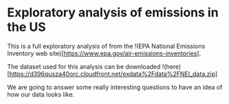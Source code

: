 # Exploratory analysis of emissions in the US
This is a full exploratory analysis of from the !(EPA National Emissions Inventory web site)[https://www.epa.gov/air-emissions-inventories].

The dataset used for this analysis can be downloaded !(here)[https://d396qusza40orc.cloudfront.net/exdata%2Fdata%2FNEI_data.zip]

We are going to answer some really interesting questions to have an idea of how our data looks like.

